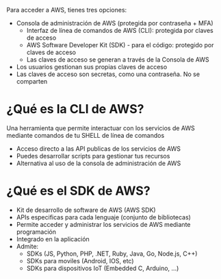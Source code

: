 Para acceder a AWS, tienes tres opciones:
- Consola de administración de AWS (protegida por contraseña + MFA)
	- Interfaz de línea de comandos de AWS (CLI): protegida por claves de acceso
	- AWS Software Developer Kit (SDK) - para el código: protegido por claves de acceso
	- Las claves de acceso se generan a través de la Consola de AWS
- Los usuarios gestionan sus propias claves de acceso
- Las claves de acceso son secretas, como una contraseña. No se comparten


# ¿Qué es la CLI de AWS?

Una herramienta que permite interactuar con los servicios de AWS mediante comandos de tu SHELL de línea de comandos

- Acceso directo a las API publicas de los servicios de AWS
- Puedes desarrollar scripts para gestionar tus recursos
- Alternativa al uso de la consola de administración de AWS

# ¿Qué es el SDK de AWS?

- Kit de desarrollo de software de AWS (AWS SDK)
- APIs especificas para cada lenguaje (conjunto de bibliotecas)
- Permite acceder y administrar los servicios de AWS mediante programación
- Integrado en la aplicación
- Admite:
	- SDKs (JS, Python, PHP, .NET, Ruby, Java, Go, Node.js, C++)
	- SDKs para moviles (Android, IOS, etc)
	- SDKs para dispositivos IoT (Embedded C, Arduino, ...)